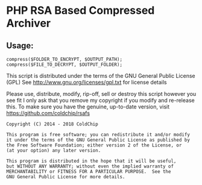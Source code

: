 <h1>PHP RSA Based Compressed Archiver</h1>
<h2>Usage: </h2> 

    compress($FOLDER_TO_ENCRYPT, $OUTPUT_PATH);
    compress($FILE_TO_DECRYPT, $OUTPUT_FOLDER);

This script is distributed under the terms of the GNU General Public License (GPL)
See http://www.gnu.org/licenses/gpl.txt for license details

Please use, distribute, modify, rip-off, sell or destroy this script however you see fit
I only ask that you remove my copyright if you modify and re-release this.
To make sure you have the genuine, up-to-date version, visit https://github.com/coldchip/rsafs

    Copyright (C) 2014 - 2018 ColdChip

    This program is free software; you can redistribute it and/or modify
    it under the terms of the GNU General Public License as published by
    the Free Software Foundation; either version 2 of the License, or
    (at your option) any later version.

    This program is distributed in the hope that it will be useful,
    but WITHOUT ANY WARRANTY; without even the implied warranty of
    MERCHANTABILITY or FITNESS FOR A PARTICULAR PURPOSE.  See the
    GNU General Public License for more details.
